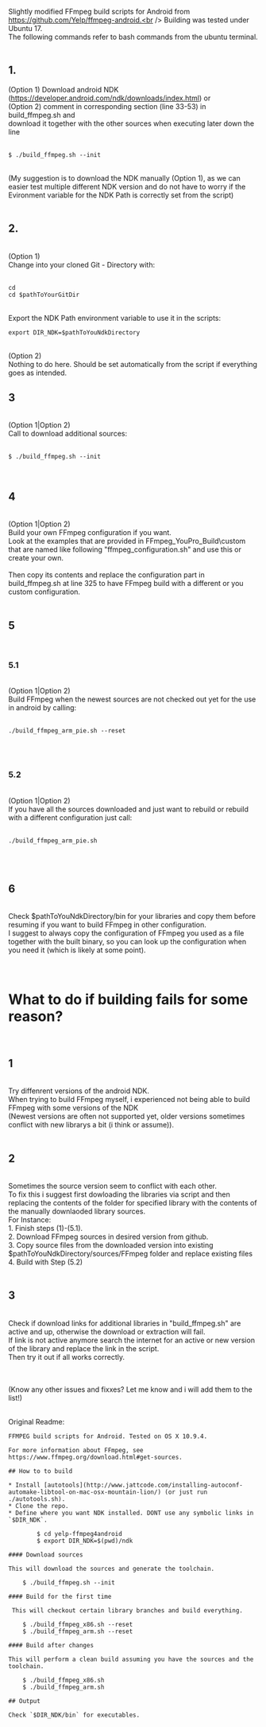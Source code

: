 Slightly modified FFmpeg build scripts for Android from https://github.com/Yelp/ffmpeg-android.<br />
Building was tested under Ubuntu 17.<br />
The following commands refer to bash commands from the ubuntu terminal.<br /><br />

## 1. <br />
(Option 1) Download android NDK (https://developer.android.com/ndk/downloads/index.html) or <br />
(Option 2) comment in corresponding section (line 33-53) in build_ffmpeg.sh and <br />
download it together with the other sources when executing later down the line <br />
<br />

```
$ ./build_ffmpeg.sh --init
```

<br />
(My suggestion is to download the NDK manually (Option 1), as we can easier test multiple different NDK version and do not have to worry if the Evironment variable for the NDK
Path is correctly set from the script)
<br /><br />

## 2.

<br />
(Option 1)<br />
Change into your cloned Git - Directory with:<br />
<br />

```
cd  
cd $pathToYourGitDir
```

<br />
Export the NDK Path environment variable to use it in the scripts:
<br />

```
export DIR_NDK=$pathToYouNdkDirectory
```

<br />
(Option 2)<br />
Nothing to do here. Should be set automatically from the script if everything goes as intended.
<br />

## 3

<br />
(Option 1|Option 2)<br />
Call to download additional sources: <br />
<br />

```
$ ./build_ffmpeg.sh --init
```

<br />

## 4

<br />
(Option 1|Option 2)<br />
Build your own FFmpeg configuration if you want.<br />
Look at the examples that are provided in FFmpeg_YouPro_Build\custom that are named like following "ffmpeg_configuration.sh" and 
use this or create your own.
<br /><br />
Then copy its contents and replace the configuration part in build_ffmpeg.sh at line 325 to have FFmpeg build with a different or you custom configuration.
<br /><br />

## 5

<br />

### 5.1

<br />
(Option 1|Option 2)<br />
Build FFmpeg when the newest sources are not checked out yet for the use in android by calling:<br />
<br />

```
./build_ffmpeg_arm_pie.sh --reset
```

<br />
<br />

### 5.2

<br />
(Option 1|Option 2)<br />
If you have all the sources downloaded and just want to rebuild or rebuild with a different configuration just call:<br />
<br />

```
./build_ffmpeg_arm_pie.sh
```

<br /><br />

## 6

<br />
Check $pathToYouNdkDirectory/bin for your libraries and copy them before resuming if you want to build FFmpeg in other configuration.<br />
I suggest to always copy the configuration of FFmpeg you used as a file together with the built binary, so you can look up the configuration when you need it (which is likely at some point).<br />
<br /><br />

# What to do if building fails for some reason?<br />
<br />

## 1

<br />
Try diffenrent versions of the android NDK.<br />
When trying to build FFmpeg myself, i experienced not being able to build FFmpeg with some versions of the NDK <br />
(Newest versions are often not supported yet, older versions sometimes conflict with new librarys a bit (i think or assume)).<br />
<br />

## 2

<br />
Sometimes the source version seem to conflict with each other.<br />
To fix this i suggest first dowloading the libraries via script and then replacing the contents of the folder for specified library with the contents of the manually downlaoded library sources.<br />
For Instance:<br />
1. Finish steps (1)-(5.1).<br />
2. Download FFmpeg sources in desired version from github.<br />
3. Copy source files from the downloaded version into existing $pathToYouNdkDirectory/sources/FFmpeg folder and replace existing files<br />
4. Build with Step (5.2) <br />
<br />

## 3

<br />
Check if download links for additional libraries in "build_ffmpeg.sh" are active and up, otherwise the download or extraction will fail.<br />
If link is not active anymore search the internet for an active or new version of the library and replace the link in the script.<br />
Then try it out if all works correctly.<br />
<br /><br />

(Know any other issues and fixxes? Let me know and i will add them to the list!)
<br /><br />

Original Readme:<br />

```
FFMPEG build scripts for Android. Tested on OS X 10.9.4.

For more information about FFmpeg, see https://www.ffmpeg.org/download.html#get-sources.

## How to to build

* Install [autotools](http://www.jattcode.com/installing-autoconf-automake-libtool-on-mac-osx-mountain-lion/) (or just run ./autotools.sh).
* Clone the repo.
* Define where you want NDK installed. DONT use any symbolic links in `$DIR_NDK`.

        $ cd yelp-ffmpeg4android
        $ export DIR_NDK=$(pwd)/ndk

#### Download sources

This will download the sources and generate the toolchain.

    $ ./build_ffmpeg.sh --init

#### Build for the first time

 This will checkout certain library branches and build everything.

    $ ./build_ffmpeg_x86.sh --reset
    $ ./build_ffmpeg_arm.sh --reset

#### Build after changes

This will perform a clean build assuming you have the sources and the toolchain.

    $ ./build_ffmpeg_x86.sh
    $ ./build_ffmpeg_arm.sh

## Output

Check `$DIR_NDK/bin` for executables.
```
